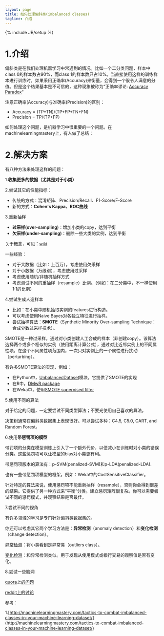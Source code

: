 ```yaml
---
layout: page
title: 如何处理偏斜类(imbalanced classes) 
tagline: 介绍
---
```

{% include JB/setup %}

# 1.介绍

偏斜类是在我们处理机器学习中常遇到的情况。比如一个二分类问题，样本中class 0的样本数占90%，而class 1的样本数只占10%。当直接使用这样的训练样本进行训练时，如果采用正确率(Accuracy)来衡量，会得到一个很令人满意的分值。但是这个结果基本是不可信的，这种现象被称为“正确率谬论: [Accuracy Paradox](https://en.wikipedia.org/wiki/Accuracy_paradox)”

注意正确率(Accuracy)与准确率(Precision)的区别：

- Accuracy = (TP+TN)/(TP+FP+TN+FN)
- Precision = TP/(TP+FP)

如何处理这个问题，是机器学习中很重要的一个问题。在machinelearningmastery上，有人做了总结：

# 2.解决方案

有八种方法来处理这样的问题：

1.**收集更多的数据（尤其是对于小类）**

2.尝试其它的性能指标：

- 传统的方式：混淆矩阵、Precision/Recall、F1-Score/F-Score
- 新的方式：**Cohen's Kappa、ROC曲线**

3.重新抽样

- **过采样(over-sampling)**：增加小类的copy，达到平衡
- **欠采样(under-sampling)**：删除一些大类的实例，达到平衡

关于概念，可见：[wiki](https://en.wikipedia.org/wiki/Oversampling_and_undersampling_in_data_analysis)

一些经验：

- 对于大数据（比如：上百万），考虑使用欠采样
- 对于小数据（万级别），考虑使用过采样
- 考虑使用随机/非随机抽样方式
- 考虑测试不同的重抽样（resample）比例。（例如：在二分类中，不一样使用1:1的比例）

4.尝试生成人造样本

- 比如：在小类中随机抽取实例的features进行构造。
- 可以考虑使用Naive Bayes对各独立特征进行抽样。
- 尝试抽样算法：**SMOTE**（Synthetic Minority Over-sampling Technique：合成少数过采样技术）。

SMOTE是一种过采样，通过对小类创建人工合成的样本（非创建copy）。该算法选择两个或多个相似的实例（使用距离计算公式），通过对比近邻实例上的不同属性项，在这个不同属性项范围内，一次只对实例上的一个属性进行扰动（perturbing）。

有许多SMOTE算法的实现，例如：

- 在Python中，[UnbalancedDataset](https://github.com/fmfn/UnbalancedDataset)模块。它提供了SMOTE的实现
- 在R中，[DMwR package](https://cran.r-project.org/web/packages/DMwR/index.html)
- 在Weka中，使用[SMOTE supervised filter](http://weka.sourceforge.net/doc.packages/SMOTE/weka/filters/supervised/instance/SMOTE.html)

5.使用不同的算法

对于给定的问题，一定要尝试不同类型算法；不要光使用自己喜欢的算法。

决策树通常在偏斜类数据集上表现很好。可以尝试多种：C4.5, C5.0, CART, and Random Forest。

6.使用**带惩罚项的模型**

带罚项的分类在模型训练上引入了一个额外代价，以便减小在训练时对小类的错误分类。这些惩罚项可以让模型的bias对小类更有利。

带惩罚项版本的算法有：p-SVM(penalized-SVM)和p-LDA(penalized-LDA).

也有一些带惩罚项模型的框架，例如：Weka中的CostSensitiveClassifier。

针对特定的算法来说，使用惩罚项不能重新抽样（resample），否则你会得到很差的结果。它提供了另一种方式来“平衡”分类。建立惩罚矩阵很复杂。你可以需要尝试不同的惩罚模式，并观察结果是否最佳。

7.尝试不同的视角

有许多领域的学习是专门针对偏斜类数据集的。

你还可以考虑其它两个学习方法是：**异常检测**（anomaly detection）和**变化检测**（change detection）。

[异常检测](https://en.wikipedia.org/wiki/Anomaly_detection)：将小类看到是异常类（outliers class）。

[变化检测](https://en.wikipedia.org/wiki/Change_detection)：和异常检测类似。用于发现从使用模式或银行交易的观察值是否有变化。

8.尝试一些脑洞

[quora上的问题](https://www.quora.com/In-classification-how-do-you-handle-an-unbalanced-training-set)

[reddit上的讨论](https://www.reddit.com/r/MachineLearning/comments/12evgi/classification_when_80_of_my_training_set_is_of/)


参考：

1.[http://machinelearningmastery.com/tactics-to-combat-imbalanced-classes-in-your-machine-learning-dataset/](http://machinelearningmastery.com/tactics-to-combat-imbalanced-classes-in-your-machine-learning-dataset/)
